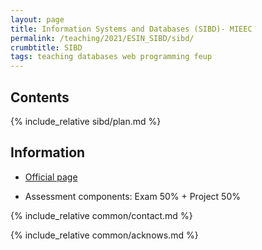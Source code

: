 ```yaml
---
layout: page
title: Information Systems and Databases (SIBD)- MIEEC
permalink: /teaching/2021/ESIN_SIBD/sibd/
crumbtitle: SIBD
tags: teaching databases web programming feup
---
```


## Contents

{% include_relative sibd/plan.md %}

## Information

- [Official page](https://sigarra.up.pt/feup/pt/ucurr_geral.ficha_uc_view?pv_ocorrencia_id=461325)

- Assessment components: Exam 50% + Project 50%

{% include_relative common/contact.md %}

{% include_relative common/acknows.md %}
